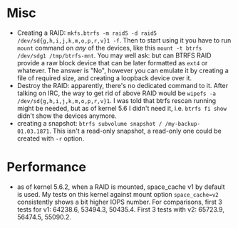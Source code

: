 # Misc

* Creating a RAID: `mkfs.btrfs -m raid5 -d raid5 /dev/sd{g,h,i,j,k,m,o,p,r,v}1 -f`. Then to start using it you have to run `mount` command on *any* of the devices, like this `mount -t btrfs /dev/sdg1 /tmp/btrfs-mnt`.
    You may well ask: but can BTRFS RAID provide a raw block device that can be later formatted as `ext4` or whatever. The answer is "No", however you can emulate it by creating a file of required size, and creating a loopback device over it.
* Destroy the RAID: apparently, there's no dedicated command to it. After talking on IRC, the way to get rid of above RAID would be `wipefs -a /dev/sd{g,h,i,j,k,m,o,p,r,v}1`. I was told that btrfs rescan running might be needed, but as of kernel 5.6 I didn't need it, i.e. `btrfs fi show` didn't show the devices anymore.
* creating a snapshot: `btrfs subvolume snapshot / /my-backup-01.03.1871`. This isn't a read-only snapshot, a read-only one could be created with `-r` option.

# Performance

* as of kernel 5.6.2, when a RAID is mounted, space_cache v1 by default is used. My tests on this kernel against mount option `space_cache=v2` consistently shows a bit higher IOPS number. For comparisons, first 3 tests for v1: 64238.6, 53494.3, 50435.4. First 3 tests with v2: 65723.9, 56474.5, 55090.2.
